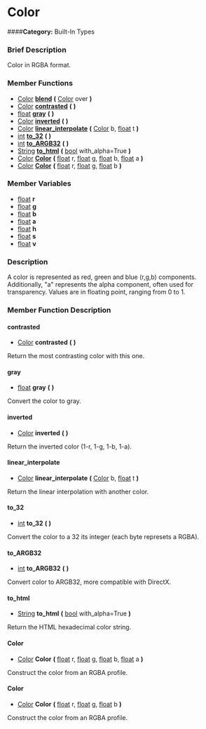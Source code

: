 #  Color  
####**Category:** Built-In Types

###  Brief Description  
Color in RGBA format.

###  Member Functions 
  * [Color](class_color)  **[blend](#blend)**  **(** [Color](class_color) over  **)**
  * [Color](class_color)  **[contrasted](#contrasted)**  **(** **)**
  * [float](class_float)  **[gray](#gray)**  **(** **)**
  * [Color](class_color)  **[inverted](#inverted)**  **(** **)**
  * [Color](class_color)  **[linear&#95;interpolate](#linear_interpolate)**  **(** [Color](class_color) b, [float](class_float) t  **)**
  * [int](class_int)  **[to&#95;32](#to_32)**  **(** **)**
  * [int](class_int)  **[to&#95;ARGB32](#to_ARGB32)**  **(** **)**
  * [String](class_string)  **[to&#95;html](#to_html)**  **(** [bool](class_bool) with_alpha=True  **)**
  * [Color](class_color)  **[Color](#Color)**  **(** [float](class_float) r, [float](class_float) g, [float](class_float) b, [float](class_float) a  **)**
  * [Color](class_color)  **[Color](#Color)**  **(** [float](class_float) r, [float](class_float) g, [float](class_float) b  **)**

###  Member Variables  
  * [float](class_float) **r**
  * [float](class_float) **g**
  * [float](class_float) **b**
  * [float](class_float) **a**
  * [float](class_float) **h**
  * [float](class_float) **s**
  * [float](class_float) **v**

###  Description  
A color is represented as red, green and blue (r,g,b) components. Additionally, "a" represents the alpha component, often used for transparency. Values are in floating point, ranging from 0 to 1.

###  Member Function Description  

#### <a name="contrasted">contrasted</a>
  * [Color](class_color)  **contrasted**  **(** **)**

Return the most contrasting color with this one.

#### <a name="gray">gray</a>
  * [float](class_float)  **gray**  **(** **)**

Convert the color to gray.

#### <a name="inverted">inverted</a>
  * [Color](class_color)  **inverted**  **(** **)**

Return the inverted color (1-r, 1-g, 1-b, 1-a).

#### <a name="linear_interpolate">linear_interpolate</a>
  * [Color](class_color)  **linear&#95;interpolate**  **(** [Color](class_color) b, [float](class_float) t  **)**

Return the linear interpolation with another color.

#### <a name="to_32">to_32</a>
  * [int](class_int)  **to&#95;32**  **(** **)**

Convert the color to a 32 its integer (each byte represets a RGBA).

#### <a name="to_ARGB32">to_ARGB32</a>
  * [int](class_int)  **to&#95;ARGB32**  **(** **)**

Convert color to ARGB32, more compatible with DirectX.

#### <a name="to_html">to_html</a>
  * [String](class_string)  **to&#95;html**  **(** [bool](class_bool) with_alpha=True  **)**

Return the HTML hexadecimal color string.

#### <a name="Color">Color</a>
  * [Color](class_color)  **Color**  **(** [float](class_float) r, [float](class_float) g, [float](class_float) b, [float](class_float) a  **)**

Construct the color from an RGBA profile.

#### <a name="Color">Color</a>
  * [Color](class_color)  **Color**  **(** [float](class_float) r, [float](class_float) g, [float](class_float) b  **)**

Construct the color from an RGBA profile.
